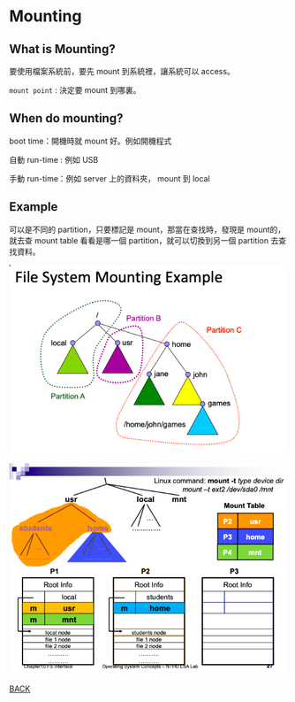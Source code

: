 # Mounting

## What is Mounting?

要使用檔案系統前，要先 mount 到系統裡，讓系統可以 access。

`mount point` : 決定要 mount 到哪裏。

## When do mounting?

boot time：開機時就 mount 好。例如開機程式

自動 run-time : 例如 USB

手動 run-time：例如 server 上的資料夾， mount 到 local

## Example

可以是不同的 partition，只要標記是 mount，那當在查找時，發現是 mount的，就去查 mount table 看看是哪一個 partition，就可以切換到另一個 partition 去查找資料。

![Mounting%20765da27c7aa940a5b6e8daa881133086/_2020-06-05_11.55.12.png](Mounting%20765da27c7aa940a5b6e8daa881133086/_2020-06-05_11.55.12.png)

![Mounting%20765da27c7aa940a5b6e8daa881133086/_2020-06-05_11.54.58.png](Mounting%20765da27c7aa940a5b6e8daa881133086/_2020-06-05_11.54.58.png)

[BACK](https://www.notion.so/File-System-4f8a31e68d2445f2925482e11e5899e5)